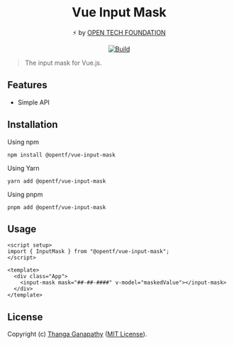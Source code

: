 <div align="center">

# Vue Input Mask

⚡ by [OPEN TECH FOUNDATION](https://open-tech-foundation.pages.dev/)

[![Build](https://github.com/open-tech-foundation/vue-input-mask/actions/workflows/build.yml/badge.svg)](https://github.com/open-tech-foundation/vue-input-mask/actions/workflows/build.yml)

</div>

> The input mask for Vue.js.

## Features

- Simple API

## Installation

Using npm

```shell
npm install @opentf/vue-input-mask
```

Using Yarn

```shell
yarn add @opentf/vue-input-mask
```

Using pnpm

```shell
pnpm add @opentf/vue-input-mask
```

## Usage

```vue
<script setup>
import { InputMask } from "@opentf/vue-input-mask";
</script>

<template>
  <div class="App">
    <input-mask mask="##-##-####" v-model="maskedValue"></input-mask>
  </div>
</template>
```

## License

Copyright (c) [Thanga Ganapathy](https://github.com/Thanga-Ganapathy) ([MIT License](./LICENSE)).

